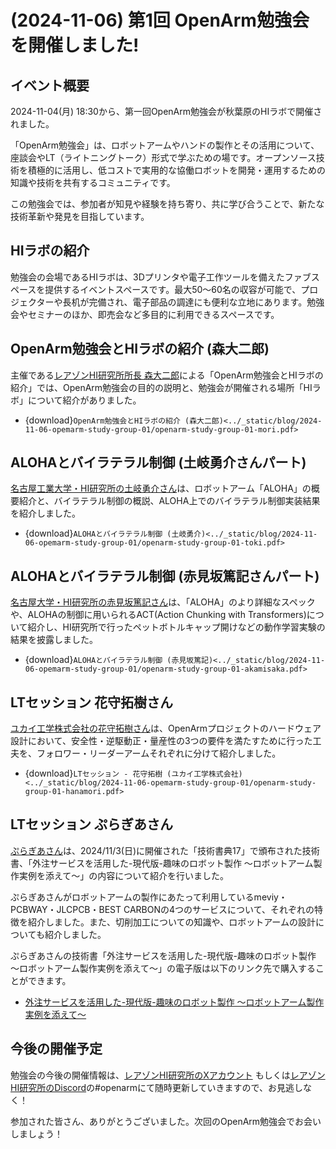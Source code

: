 # (2024-11-06) 第1回 OpenArm勉強会を開催しました!

## イベント概要

2024-11-04(月) 18:30から、第一回OpenArm勉強会が秋葉原のHIラボで開催されました。

「OpenArm勉強会」は、ロボットアームやハンドの製作とその活用について、座談会やLT（ライトニングトーク）形式で学ぶための場です。オープンソース技術を積極的に活用し、低コストで実用的な協働ロボットを開発・運用するための知識や技術を共有するコミュニティです。

この勉強会では、参加者が知見や経験を持ち寄り、共に学び合うことで、新たな技術革新や発見を目指しています。

## HIラボの紹介

勉強会の会場であるHIラボは、3Dプリンタや電子工作ツールを備えたファブスペースを提供するイベントスペースです。最大50〜60名の収容が可能で、プロジェクターや長机が完備され、電子部品の調達にも便利な立地にあります。勉強会やセミナーのほか、即売会など多目的に利用できるスペースです。

## OpenArm勉強会とHIラボの紹介 (森大二郎)

主催である[レアゾンHI研究所所長 森大二郎](https://x.com/daijiro)による「OpenArm勉強会とHIラボの紹介」では、OpenArm勉強会の目的の説明と、勉強会が開催される場所「HIラボ」について紹介がありました。

- {download}`OpenArm勉強会とHIラボの紹介 (森大二郎)<../_static/blog/2024-11-06-opemarm-study-group-01/openarm-study-group-01-mori.pdf>`

## ALOHAとバイラテラル制御 (土岐勇介さんパート)

[名古屋工業大学・HI研究所の土岐勇介さん](https://x.com/tokinoketsu32)は、ロボットアーム「ALOHA」の概要紹介と、バイラテラル制御の概説、ALOHA上でのバイラテラル制御実装結果を紹介しました。

- {download}`ALOHAとバイラテラル制御 (土岐勇介)<../_static/blog/2024-11-06-opemarm-study-group-01/openarm-study-group-01-toki.pdf>`

## ALOHAとバイラテラル制御 (赤見坂篤記さんパート)

[名古屋大学・HI研究所の赤見坂篤記さん](https://x.com/aakamisaka)は、「ALOHA」のより詳細なスペックや、ALOHAの制御に用いられるACT(Action Chunking with Transformers)について紹介し、HI研究所で行ったペットボトルキャップ開けなどの動作学習実験の結果を披露しました。

- {download}`ALOHAとバイラテラル制御 (赤見坂篤記)<../_static/blog/2024-11-06-opemarm-study-group-01/openarm-study-group-01-akamisaka.pdf>`

## LTセッション 花守拓樹さん

[ユカイ工学株式会社の花守拓樹さん](https://x.com/8na_kakupa)は、OpenArmプロジェクトのハードウェア設計において、安全性・逆駆動正・量産性の3つの要件を満たすために行った工夫を、フォロワー・リーダーアームそれぞれに分けて紹介しました。

- {download}`LTセッション - 花守拓樹 (ユカイ工学株式会社)<../_static/blog/2024-11-06-opemarm-study-group-01/openarm-study-group-01-hanamori.pdf>`

## LTセッション ぷらぎあさん

[ぷらぎあさん](https://x.com/plastic_gear)は、2024/11/3(日)に開催された「技術書典17」で頒布された技術書、「外注サービスを活用した-現代版-趣味のロボット製作 ～ロボットアーム製作実例を添えて～」の内容について紹介を行いました。

ぷらぎあさんがロボットアームの製作にあたって利用しているmeviy・PCBWAY・JLCPCB・BEST CARBONの4つのサービスについて、それぞれの特徴を紹介しました。また、切削加工についての知識や、ロボットアームの設計についても紹介しました。

ぷらぎあさんの技術書「外注サービスを活用した-現代版-趣味のロボット製作 ～ロボットアーム製作実例を添えて～」の電子版は以下のリンク先で購入することができます。

- [外注サービスを活用した-現代版-趣味のロボット製作 ～ロボットアーム製作実例を添えて～](https://techbookfest.org/product/jbsXSv9Y2HXdYLMwzxe9Br)

## 今後の開催予定

勉強会の今後の開催情報は、[レアゾンHI研究所のXアカウント](https://x.com/ReazonHILab) もしくは[レアゾンHI研究所のDiscord](https://discord.gg/ua8TxhubAF)の#openarmにて随時更新していきますので、お見逃しなく！

参加された皆さん、ありがとうございました。次回のOpenArm勉強会でお会いしましょう！
